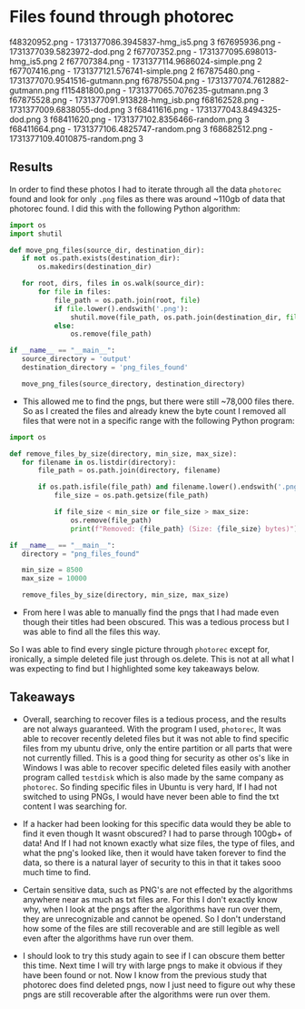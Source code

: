 # Files found through photorec

f48320952.png - 1731377086.3945837-hmg_is5.png 3
f67695936.png - 1731377039.5823972-dod.png 2
f67707352.png - 1731377095.698013-hmg_is5.png 2
f67707384.png - 1731377114.9686024-simple.png 2
f67707416.png - 1731377121.576741-simple.png 2
f67875480.png - 1731377070.9541516-gutmann.png
f67875504.png - 1731377074.7612882-gutmann.png
f115481800.png - 1731377065.7076235-gutmann.png 3
f67875528.png - 1731377091.913828-hmg_isb.png
f68162528.png - 1731377009.6838055-dod.png 3
f68411616.png - 1731377043.8494325-dod.png 3
f68411620.png - 1731377102.8356466-random.png 3
f68411664.png - 1731377106.4825747-random.png 3
f68682512.png - 1731377109.4010875-random.png 3

## Results

In order to find these photos I had to iterate through all the data `photorec` found and look for only `.png` files as there was around ~110gb of data that photorec found. I did this with the following Python algorithm:

```python
import os
import shutil

def move_png_files(source_dir, destination_dir):
   if not os.path.exists(destination_dir):
       os.makedirs(destination_dir)

   for root, dirs, files in os.walk(source_dir):
       for file in files:
           file_path = os.path.join(root, file)
           if file.lower().endswith('.png'):
               shutil.move(file_path, os.path.join(destination_dir, file))
           else:
               os.remove(file_path)

if __name__ == "__main__":
   source_directory = 'output'
   destination_directory = 'png_files_found'

   move_png_files(source_directory, destination_directory)
```

- This allowed me to find the pngs, but there were still ~78,000 files there. So as I created the files and already knew the byte count I removed all files that were not in a specific range with the following Python program:

```python
import os

def remove_files_by_size(directory, min_size, max_size):
   for filename in os.listdir(directory):
       file_path = os.path.join(directory, filename)

       if os.path.isfile(file_path) and filename.lower().endswith('.png'):
           file_size = os.path.getsize(file_path)

           if file_size < min_size or file_size > max_size:
               os.remove(file_path)
               print(f"Removed: {file_path} (Size: {file_size} bytes)")

if __name__ == "__main__":
   directory = "png_files_found"

   min_size = 8500
   max_size = 10000

   remove_files_by_size(directory, min_size, max_size)
```

- From here I was able to manually find the pngs that I had made even though their titles had been obscured. This was a tedious process but I was able to find all the files this way.

So I was able to find every single picture through `photorec` except for, ironically, a simple deleted file just through os.delete. This is not at all what I was expecting to find but I highlighted some key takeaways below.

## Takeaways

- Overall, searching to recover files is a tedious process, and the results are not always guaranteed. With the program I used, `photorec`, It was able to recover recently deleted files but it was not able to find specific files from my ubuntu drive, only the entire partition or all parts that were not currently filled. This is a good thing for security as other os's like in Windows I was able to recover specific deleted files easily with another program called `testdisk` which is also made by the same company as `photorec`. So finding specific files in Ubuntu is very hard, If I had not switched to using PNGs, I would have never been able to find the txt content I was searching for.
 - If a hacker had been looking for this specific data would they be able to find it even though It wasnt obscured? I had to parse through 100gb+ of data! And If I had not known exactly what size files, the type of files, and what the png's looked like, then it would have taken forever to find the data, so there is a natural layer of security to this in that it takes sooo much time to find.

- Certain sensitive data, such as PNG's are not effected by the algorithms anywhere near as much as txt files are. For this I don't exactly know why, when I look at the pngs after the algorithms have run over them, they are unrecognizable and cannot be opened. So I don't understand how some of the files are still recoverable and are still legible as well even after the algorithms have run over them.

- I should look to try this study again to see if I can obscure them better this time. Next time I will try with large pngs to make it obvious if they have been found or not. Now I know from the previous study that photorec does find deleted pngs, now I just need to figure out why these pngs are still recoverable after the algorithms were run over them.
